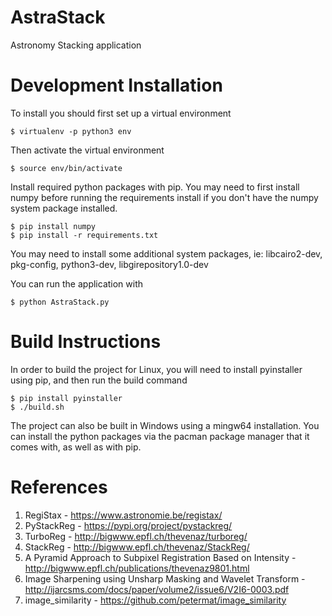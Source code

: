 # AstraStack
Astronomy Stacking application

# Development Installation
To install you should first set up a virtual environment

```
$ virtualenv -p python3 env
```

Then activate the virtual environment

```
$ source env/bin/activate
```

Install required python packages with pip.  You may need to first install numpy before running the requirements install if you don't have the numpy system package installed.


```
$ pip install numpy
$ pip install -r requirements.txt
```

You may need to install some additional system packages, ie: libcairo2-dev, pkg-config, python3-dev, libgirepository1.0-dev

You can run the application with

```
$ python AstraStack.py
```

# Build Instructions
In order to build the project for Linux, you will need to install pyinstaller using pip, and then run the build command

```
$ pip install pyinstaller
$ ./build.sh
```

The project can also be built in Windows using a mingw64 installation.  You can install the python packages via the pacman package manager that it comes with, as well as with pip.

# References
1. RegiStax - https://www.astronomie.be/registax/
1. PyStackReg - https://pypi.org/project/pystackreg/
1. TurboReg - http://bigwww.epfl.ch/thevenaz/turboreg/
1. StackReg - http://bigwww.epfl.ch/thevenaz/StackReg/
1. A Pyramid Approach to Subpixel Registration Based on Intensity - http://bigwww.epfl.ch/publications/thevenaz9801.html
1. Image Sharpening using Unsharp Masking and Wavelet Transform - http://ijarcsms.com/docs/paper/volume2/issue6/V2I6-0003.pdf
1. image_similarity - https://github.com/petermat/image_similarity
